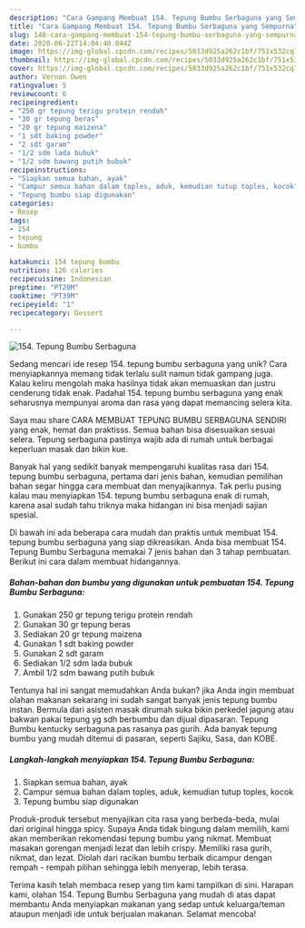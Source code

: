 ```yaml
---
description: "Cara Gampang Membuat 154. Tepung Bumbu Serbaguna yang Sempurna"
title: "Cara Gampang Membuat 154. Tepung Bumbu Serbaguna yang Sempurna"
slug: 148-cara-gampang-membuat-154-tepung-bumbu-serbaguna-yang-sempurna
date: 2020-06-22T14:04:40.044Z
image: https://img-global.cpcdn.com/recipes/5033d925a262c1bf/751x532cq70/154-tepung-bumbu-serbaguna-foto-resep-utama.jpg
thumbnail: https://img-global.cpcdn.com/recipes/5033d925a262c1bf/751x532cq70/154-tepung-bumbu-serbaguna-foto-resep-utama.jpg
cover: https://img-global.cpcdn.com/recipes/5033d925a262c1bf/751x532cq70/154-tepung-bumbu-serbaguna-foto-resep-utama.jpg
author: Vernon Owen
ratingvalue: 5
reviewcount: 6
recipeingredient:
- "250 gr tepung terigu protein rendah"
- "30 gr tepung beras"
- "20 gr tepung maizena"
- "1 sdt baking powder"
- "2 sdt garam"
- "1/2 sdm lada bubuk"
- "1/2 sdm bawang putih bubuk"
recipeinstructions:
- "Siapkan semua bahan, ayak"
- "Campur semua bahan dalam toples, aduk, kemudian tutup toples, kocok"
- "Tepung bumbu siap digunakan"
categories:
- Resep
tags:
- 154
- tepung
- bumbu

katakunci: 154 tepung bumbu 
nutrition: 126 calories
recipecuisine: Indonesian
preptime: "PT20M"
cooktime: "PT39M"
recipeyield: "1"
recipecategory: Dessert

---
```



![154. Tepung Bumbu Serbaguna](https://img-global.cpcdn.com/recipes/5033d925a262c1bf/751x532cq70/154-tepung-bumbu-serbaguna-foto-resep-utama.jpg)

Sedang mencari ide resep 154. tepung bumbu serbaguna yang unik? Cara menyiapkannya memang tidak terlalu sulit namun tidak gampang juga. Kalau keliru mengolah maka hasilnya tidak akan memuaskan dan justru cenderung tidak enak. Padahal 154. tepung bumbu serbaguna yang enak seharusnya mempunyai aroma dan rasa yang dapat memancing selera kita.

Saya mau share CARA MEMBUAT TEPUNG BUMBU SERBAGUNA SENDIRI yang enak, hemat dan praktisss. Semua bahan bisa disesuaikan sesuai selera. Tepung serbaguna pastinya wajib ada di rumah untuk berbagai keperluan masak dan bikin kue.

Banyak hal yang sedikit banyak mempengaruhi kualitas rasa dari 154. tepung bumbu serbaguna, pertama dari jenis bahan, kemudian pemilihan bahan segar hingga cara membuat dan menyajikannya. Tak perlu pusing kalau mau menyiapkan 154. tepung bumbu serbaguna enak di rumah, karena asal sudah tahu triknya maka hidangan ini bisa menjadi sajian spesial.


Di bawah ini ada beberapa cara mudah dan praktis untuk membuat 154. tepung bumbu serbaguna yang siap dikreasikan. Anda bisa membuat 154. Tepung Bumbu Serbaguna memakai 7 jenis bahan dan 3 tahap pembuatan. Berikut ini cara dalam membuat hidangannya.

<!--inarticleads1-->

##### Bahan-bahan dan bumbu yang digunakan untuk pembuatan 154. Tepung Bumbu Serbaguna:

1. Gunakan 250 gr tepung terigu protein rendah
1. Gunakan 30 gr tepung beras
1. Sediakan 20 gr tepung maizena
1. Gunakan 1 sdt baking powder
1. Gunakan 2 sdt garam
1. Sediakan 1/2 sdm lada bubuk
1. Ambil 1/2 sdm bawang putih bubuk


Tentunya hal ini sangat memudahkan Anda bukan? jika Anda ingin membuat olahan makanan sekarang ini sudah sangat banyak jenis tepung bumbu instan. Bermula dari asisten masak dirumah suka bikin perkedel jagung atau bakwan pakai tepung yg sdh berbumbu dan dijual dipasaran. Tepung Bumbu kentucky serbaguna.pas rasanya pas gurih. Ada banyak tepung bumbu yang mudah ditemui di pasaran, seperti Sajiku, Sasa, dan KOBE. 

<!--inarticleads2-->

##### Langkah-langkah menyiapkan 154. Tepung Bumbu Serbaguna:

1. Siapkan semua bahan, ayak
1. Campur semua bahan dalam toples, aduk, kemudian tutup toples, kocok
1. Tepung bumbu siap digunakan


Produk-produk tersebut menyajikan cita rasa yang berbeda-beda, mulai dari original hingga spicy. Supaya Anda tidak bingung dalam memilih, kami akan memberikan rekomendasi tepung bumbu yang nikmat. Membuat masakan gorengan menjadi lezat dan lebih crispy. Memiliki rasa gurih, nikmat, dan lezat. Diolah dari racikan bumbu terbaik dicampur dengan rempah - rempah pilihan sehingga lebih menyerap, lebih terasa. 

Terima kasih telah membaca resep yang tim kami tampilkan di sini. Harapan kami, olahan 154. Tepung Bumbu Serbaguna yang mudah di atas dapat membantu Anda menyiapkan makanan yang sedap untuk keluarga/teman ataupun menjadi ide untuk berjualan makanan. Selamat mencoba!
